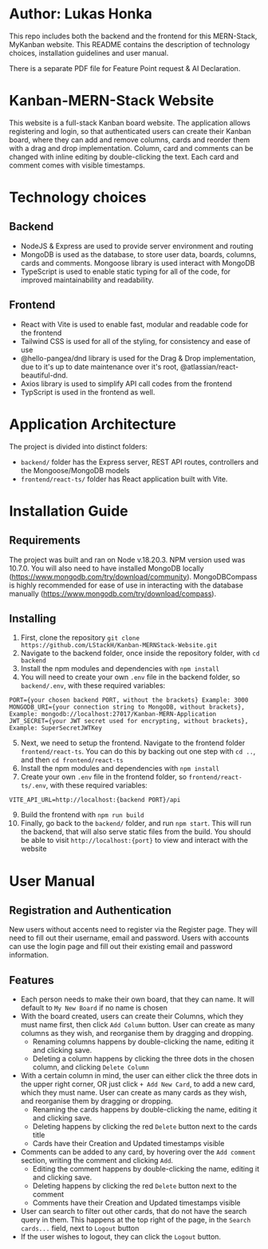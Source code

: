 # Author: Lukas Honka
This repo includes both the backend and the frontend for this MERN-Stack, MyKanban website. This README contains the description of technology choices, installation guidelines and user manual. 


There is a separate PDF file for Feature Point request & AI Declaration.

# Kanban-MERN-Stack Website
This website is a full-stack Kanban board website. The application allows registering and login, so that authenticated users can create their Kanban board, where they can add and remove columns, cards and reorder them with a drag and drop implementation. 
Column, card and comments can be changed with inline editing by double-clicking the text. Each card and comment comes with visible timestamps.

# Technology choices
## Backend
* NodeJS & Express are used to provide server environment and routing
* MongoDB is used as the database, to store user data, boards, columns, cards and comments. Mongoose library is used interact with MongoDB
* TypeScript is used to enable static typing for all of the code, for improved maintainability and readability.

## Frontend
* React with Vite is used to enable fast, modular and readable code for the frontend
* Tailwind CSS is used for all of the styling, for consistency and ease of use
* @hello-pangea/dnd library is used for the Drag & Drop implementation, due to it's up to date maintenance over it's root, @atlassian/react-beautiful-dnd.
* Axios library is used to simplify API call codes from the frontend
* TypScript is used in the frontend as well.

# Application Architecture
The project is divided into distinct folders:
* `backend/` folder has the Express server, REST API routes, controllers and the Mongoose/MongoDB models
* `frontend/react-ts/` folder has React application built with Vite.

# Installation Guide
## Requirements
The project was built and ran on Node v.18.20.3. NPM version used was 10.7.0. You will also need to have installed MongoDB locally (https://www.mongodb.com/try/download/community). MongoDBCompass is highly recommended for ease of use in interacting with the database manually (https://www.mongodb.com/try/download/compass).

## Installing
1. First, clone the repository `git clone https://github.com/LStackH/Kanban-MERNStack-Website.git`
2. Navigate to the backend folder, once inside the repository folder, with `cd backend`
3. Install the npm modules and dependencies with `npm install`
4. You will need to create your own `.env` file in the backend folder, so `backend/.env`, with these required variables:
```
PORT={your chosen backend PORT, without the brackets} Example: 3000
MONGODB_URI={your connection string to MongoDB, without brackets}, Example: mongodb://localhost:27017/Kanban-MERN-Application
JWT_SECRET={your JWT secret used for encrypting, without brackets}, Example: SuperSecretJWTKey
```
5. Next, we need to setup the frontend. Navigate to the frontend folder `frontend/react-ts`. You can do this by backing out one step with `cd ..`, and then `cd frontend/react-ts`
6. Install the npm modules and dependencies with `npm install`
7. Create your own `.env` file in the frontend folder, so `frontend/react-ts/.env`, with these required variables:
```
VITE_API_URL=http://localhost:{backend PORT}/api
```
  
9. Build the frontend with `npm run build`
10. Finally, go back to the `backend/` folder, and run `npm start`. This will run the backend, that will also serve static files from the build. You should be able to visit `http://localhost:{port}` to view and interact with the website

# User Manual
## Registration and Authentication
New users without accents need to register via the Register page. They will need to fill out their username, email and password.
Users with accounts can use the login page and fill out their existing email and password information.

## Features
* Each person needs to make their own board, that they can name. It will default to `My New Board` if no name is chosen
* With the board created, users can create their Columns, which they must name first, then click `Add Column` button. User can create as many columns as they wish, and reorganise them by dragging and dropping.
  * Renaming columns happens by double-clicking the name, editing it and clicking save.
  * Deleting a column happens by clicking the three dots in the chosen column, and clicking `Delete Column`
* With a certain column in mind, the user can either click the three dots in the upper right corner, OR just click `+ Add New Card`, to add a new card, which they must name. User can create as many cards as they wish, and reorganise them by dragging or dropping.
  *  Renaming the cards happens by double-clicking the name, editing it and clicking save.
  *  Deleting happens by clicking the red `Delete` button next to the cards title
  *  Cards have their Creation and Updated timestamps visible
* Comments can be added to any card, by hovering over the `Add comment` section, writing the comment and clicking `Add`.
  * Editing the comment happens by double-clicking the name, editing it and clicking save.
  * Deleting happens by clicking the red `Delete` button next to the comment
  * Comments have their Creation and Updated timestamps visible
* User can search to filter out other cards, that do not have the search query in them. This happens at the top right of the page, in the `Search cards...` field, next to `Logout` button
* If the user wishes to logout, they can click the `Logout` button. 
